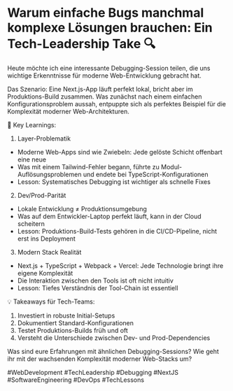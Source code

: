 # Warum einfache Bugs manchmal komplexe Lösungen brauchen: Ein Tech-Leadership Take 🔍

Heute möchte ich eine interessante Debugging-Session teilen, die uns wichtige Erkenntnisse für moderne Web-Entwicklung gebracht hat.

Das Szenario: Eine Next.js-App läuft perfekt lokal, bricht aber im Produktions-Build zusammen. Was zunächst nach einem einfachen Konfigurationsproblem aussah, entpuppte sich als perfektes Beispiel für die Komplexität moderner Web-Architekturen.

🔑 Key Learnings:

1. Layer-Problematik
- Moderne Web-Apps sind wie Zwiebeln: Jede gelöste Schicht offenbart eine neue
- Was mit einem Tailwind-Fehler begann, führte zu Modul-Auflösungsproblemen und endete bei TypeScript-Konfigurationen
- Lesson: Systematisches Debugging ist wichtiger als schnelle Fixes

2. Dev/Prod-Parität
- Lokale Entwicklung ≠ Produktionsumgebung
- Was auf dem Entwickler-Laptop perfekt läuft, kann in der Cloud scheitern
- Lesson: Produktions-Build-Tests gehören in die CI/CD-Pipeline, nicht erst ins Deployment

3. Modern Stack Realität
- Next.js + TypeScript + Webpack + Vercel: Jede Technologie bringt ihre eigene Komplexität
- Die Interaktion zwischen den Tools ist oft nicht intuitiv
- Lesson: Tiefes Verständnis der Tool-Chain ist essentiell

💡 Takeaways für Tech-Teams:

1. Investiert in robuste Initial-Setups
2. Dokumentiert Standard-Konfigurationen
3. Testet Produktions-Builds früh und oft
4. Versteht die Unterschiede zwischen Dev- und Prod-Dependencies

Was sind eure Erfahrungen mit ähnlichen Debugging-Sessions? Wie geht ihr mit der wachsenden Komplexität moderner Web-Stacks um?

#WebDevelopment #TechLeadership #Debugging #NextJS #SoftwareEngineering #DevOps #TechLessons 